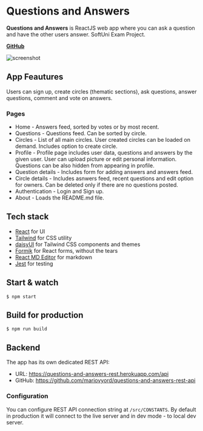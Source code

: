 # **Questions and Answers**
**Questions and Answers** is ReactJS web app where you can ask a question and have the other users answer. SoftUni Exam Project. 

**[GitHub](https://github.com/mariovyord/questions-and-answers)**

![screenshot](https://i.imgur.com/2AVjdkS.jpg)

## **App Feautures**
Users can sign up, create circles (thematic sections), ask questions, answer questions, comment and vote on answers.

### **Pages**
- Home - Answers feed, sorted by votes or by most recent.
- Questions - Questions feed. Can be sorted by circle.
- Circles - List of all main circles. User created circles can be loaded on demand. Includes option to create circle.
- Profile - Profile page includes user data, questions and answers by the given user. User can upload picture or edit personal information. Questions can be also hidden from appearing in profile.
- Question details - Includes form for adding answers and answers feed.
- Circle details - Includes asnwers feed, recent questions and edit option for owners. Can be deleted only if there are no questions posted.
- Authentication - Login and Sign up.
- About - Loads the README.md file.

## **Tech stack**
- [React](https://reactjs.org/) for UI
- [Tailwind](https://tailwindcss.com/) for CSS utility
- [daisyUI](https://daisyui.com/) for Tailwind CSS components and themes
- [Formik](https://formik.org/) for React forms, without the tears
- [React MD Editor](https://github.com/uiwjs/react-md-editor) for markdown
- [Jest](https://jestjs.io/) for testing

## **Start & watch**
```
$ npm start
```

## **Build for production**
```
$ npm run build
```

## **Backend**
The app has its own dedicated REST API: 
- URL: https://questions-and-answers-rest.herokuapp.com/api
- GitHub: https://github.com/mariovyord/questions-and-answers-rest-api

### Configuration
You can configure REST API connection string at `/src/CONSTANTS`. By default in production it will connect to the live server and in dev mode - to local dev server.
